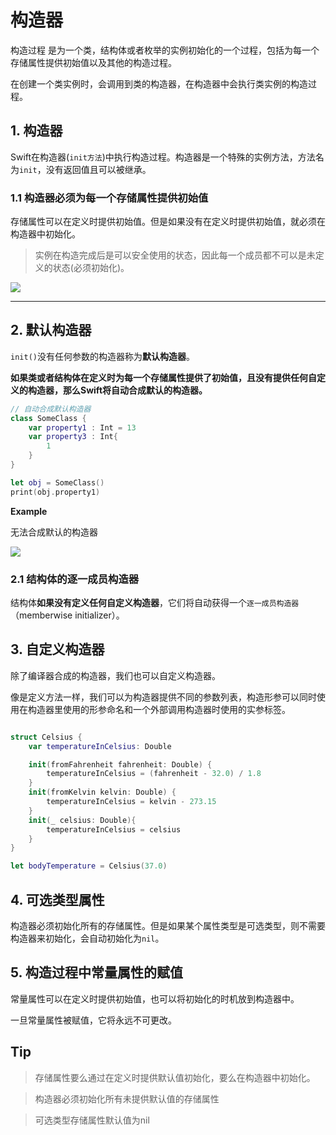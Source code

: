 # 构造器

构造过程 是为一个类，结构体或者枚举的实例初始化的一个过程，包括为每一个存储属性提供初始值以及其他的构造过程。

在创建一个类实例时，会调用到类的构造器，在构造器中会执行类实例的构造过程。


## 1. 构造器 

Swift在构造器(`init方法`)中执行构造过程。构造器是一个特殊的实例方法，方法名为`init`，没有返回值且可以被继承。

### 1.1 构造器必须为每一个存储属性提供初始值

存储属性可以在定义时提供初始值。但是如果没有在定义时提供初始值，就必须在构造器中初始化。

> 实例在构造完成后是可以安全使用的状态，因此每一个成员都不可以是未定义的状态(必须初始化)。

![](https://pic.existorlive.cn/%E6%88%AA%E5%B1%8F2020-12-09%20%E4%B8%8A%E5%8D%8812.22.31.png)

---

## 2. 默认构造器

`init()`没有任何参数的构造器称为**默认构造器**。

**如果类或者结构体在定义时为每一个存储属性提供了初始值，且没有提供任何自定义的构造器，那么Swift将自动合成默认的构造器。**

```swift
// 自动合成默认构造器
class SomeClass {
    var property1 : Int = 13
    var property3 : Int{
        1
    }
}

let obj = SomeClass()
print(obj.property1)
```

**Example**

无法合成默认的构造器

![](https://pic.existorlive.cn/%E6%88%AA%E5%B1%8F2020-12-09%20%E4%B8%8A%E5%8D%8812.33.07.png)

### 2.1 结构体的逐一成员构造器

结构体**如果没有定义任何自定义构造器**，它们将自动获得一个`逐一成员构造器`（memberwise initializer）。


## 3. 自定义构造器

除了编译器合成的构造器，我们也可以自定义构造器。

像是定义方法一样，我们可以为构造器提供不同的参数列表，构造形参可以同时使用在构造器里使用的形参命名和一个外部调用构造器时使用的实参标签。

```swift

struct Celsius {
    var temperatureInCelsius: Double

    init(fromFahrenheit fahrenheit: Double) {
        temperatureInCelsius = (fahrenheit - 32.0) / 1.8
    }
    init(fromKelvin kelvin: Double) {
        temperatureInCelsius = kelvin - 273.15
    }
    init(_ celsius: Double){
        temperatureInCelsius = celsius
    }
}

let bodyTemperature = Celsius(37.0)
```


## 4. 可选类型属性

构造器必须初始化所有的存储属性。但是如果某个属性类型是可选类型，则不需要构造器来初始化，会自动初始化为`nil`。

## 5. 构造过程中常量属性的赋值

常量属性可以在定义时提供初始值，也可以将初始化的时机放到构造器中。

一旦常量属性被赋值，它将永远不可更改。


## Tip 

> 存储属性要么通过在定义时提供默认值初始化，要么在构造器中初始化。

> 构造器必须初始化所有未提供默认值的存储属性

> 可选类型存储属性默认值为nil








